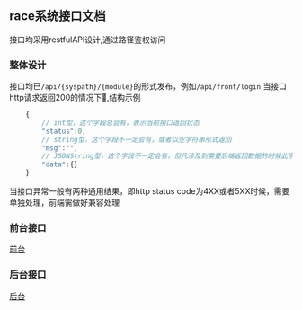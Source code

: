 ## race系统接口文档
接口均采用restfulAPI设计,通过路径鉴权访问
### 整体设计
接口均已``/api/{syspath}/{module}``的形式发布，例如``/api/front/login``
当接口http请求返回200的情况下,结构示例
```js
    {
        // int型，这个字段总会有，表示当前接口返回状态
        "status":0,
        // string型，这个字段不一定会有，或者以空字符串形式返回
        "msg":"",
        // JSONString型，这个字段不一定会有，但凡涉及到需要后端返回数据的时候此字段才会返回，其余时候可能为空可能不存在
        "data":{}
    }
```
当接口异常一般有两种通用结果，即http status code为4XX或者5XX时候，需要单独处理，前端需做好兼容处理
### 前台接口
[前台](./front/front.md)
### 后台接口
[后台](./backstage/backstage.md)
